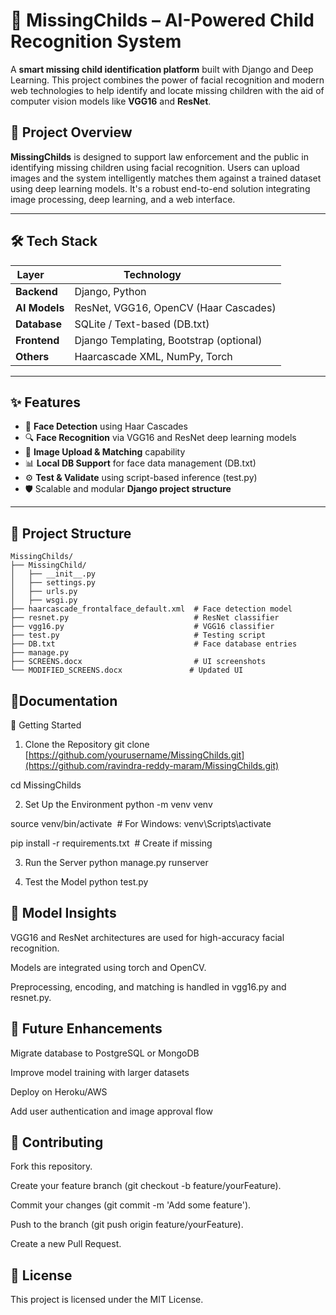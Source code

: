# 🧠 MissingChilds – AI-Powered Child Recognition System

A **smart missing child identification platform** built with Django and Deep Learning. This project combines the power of facial recognition and modern web technologies to help identify and locate missing children with the aid of computer vision models like **VGG16** and **ResNet**.

## 📌 Project Overview

**MissingChilds** is designed to support law enforcement and the public in identifying missing children using facial recognition. Users can upload images and the system intelligently matches them against a trained dataset using deep learning models. It's a robust end-to-end solution integrating image processing, deep learning, and a web interface.

---

## 🛠️ Tech Stack

| Layer         | Technology                              |
| ------------- | --------------------------------------- |
| **Backend**   | Django, Python                          |
| **AI Models** | ResNet, VGG16, OpenCV (Haar Cascades)   |
| **Database**  | SQLite / Text-based (DB.txt)            |
| **Frontend**  | Django Templating, Bootstrap (optional) |
| **Others**    | Haarcascade XML, NumPy, Torch           |

---

## ✨ Features

- 🎯 **Face Detection** using Haar Cascades
- 🔍 **Face Recognition** via VGG16 and ResNet deep learning models
- 📂 **Image Upload & Matching** capability
- 📊 **Local DB Support** for face data management (DB.txt)
- ⚙️ **Test & Validate** using script-based inference (test.py)
- 🛡️ Scalable and modular **Django project structure**

---

## 📁 Project Structure

```
MissingChilds/
├── MissingChild/
│   ├── __init__.py
│   ├── settings.py
│   ├── urls.py
│   ├── wsgi.py
├── haarcascade_frontalface_default.xml  # Face detection model
├── resnet.py                            # ResNet classifier
├── vgg16.py                             # VGG16 classifier
├── test.py                              # Testing script
├── DB.txt                               # Face database entries
├── manage.py
├── SCREENS.docx                         # UI screenshots
└── MODIFIED_SCREENS.docx               # Updated UI
```

## 📃Documentation

🚀 Getting Started

1. Clone the Repository
   git clone [https://github.com/yourusername/MissingChilds.git](https://github.com/ravindra-reddy-maram/MissingChilds.git)

cd MissingChilds

2. Set Up the Environment
   python -m venv venv

source venv/bin/activate  # For Windows: venv\Scripts\activate

pip install -r requirements.txt  # Create if missing

3. Run the Server
   python manage.py runserver

4. Test the Model
   python test.py

## 🤖 Model Insights

VGG16 and ResNet architectures are used for high-accuracy facial recognition.

Models are integrated using torch and OpenCV.

Preprocessing, encoding, and matching is handled in vgg16.py and resnet.py.

## 📌 Future Enhancements

Migrate database to PostgreSQL or MongoDB

Improve model training with larger datasets

Deploy on Heroku/AWS

Add user authentication and image approval flow

## 🙌 Contributing

Fork this repository.

Create your feature branch (git checkout -b feature/yourFeature).

Commit your changes (git commit -m 'Add some feature').

Push to the branch (git push origin feature/yourFeature).

Create a new Pull Request.

## 📄 License

This project is licensed under the MIT License.
